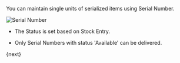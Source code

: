 You can maintain single units of serialized items using Serial Number.

<img class="screenshot" alt="Serial Number" src="/assets/manual_erpnext_com/img/stock/serial-no.png">

* The Status is set based on Stock Entry.

* Only Serial Numbers with status 'Available' can be delivered.

{next}